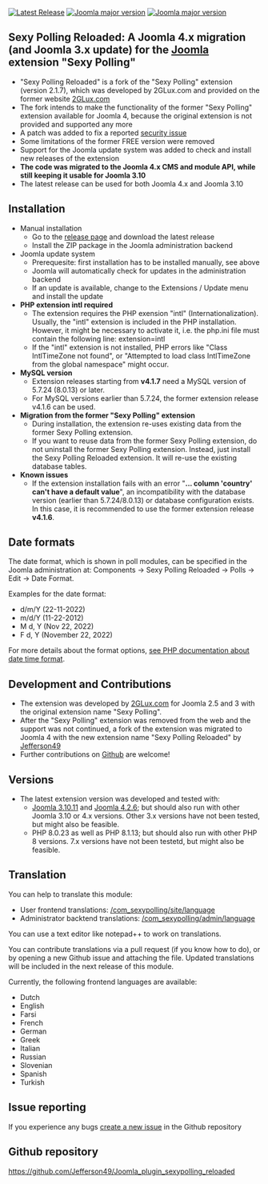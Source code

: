 [![Latest Release](https://img.shields.io/github/v/release/Jefferson49/Joomla_plugin_sexypolling_reloaded?display_name=tag)](https://github.com/Jefferson49/Joomla_plugin_sexypolling_reloaded/releases/latest)
[![Joomla major version](https://img.shields.io/badge/joomla-v3.x-green)](https://downloads.joomla.org/cms/joomla3)
[![Joomla major version](https://img.shields.io/badge/joomla-v4.x-green)](https://downloads.joomla.org/cms/joomla4)
## Sexy Polling Reloaded: A Joomla 4.x migration (and Joomla 3.x update) for the [Joomla](https://www.joomla.org/) extension "Sexy Polling" 
+ "Sexy Polling Reloaded" is a fork of the "Sexy Polling" extension (version 2.1.7), which was developed by 2GLux.com and provided on the former website [2GLux.com](https://web.archive.org/web/20211215150923/https://2glux.com/projects/sexypolling)
+ The fork intends to make the functionality of the former "Sexy Polling" extension available for Joomla 4, because the original extension is not provided and supported any more
+ A patch was added to fix a reported [security issue](https://www.exploit-db.com/exploits/50927)
+ Some limitations of the former FREE version were removed
+ Support for the Joomla update system was added to check and install new releases of the extension
+ **The code was migrated to the Joomla 4.x CMS and module API, while still keeping it usable for Joomla 3.10**
+ The latest release can be used for both Joomla 4.x and Joomla 3.10

##  Installation
+ Manual installation
    + Go to the [release page](https://github.com/Jefferson49/Joomla_plugin_sexypolling_reloaded/releases) and download the latest release
    + Install the ZIP package in the Joomla administration backend
+ Joomla update system
    + Prerequesite: first installation has to be installed manually, see above
    + Joomla will automatically check for updates in the administration backend
    + If an update is available, change to the Extensions / Update menu and install the update 
+ **PHP extension intl required**
   + The extension requires the PHP exension "intl" (Internationalization). Usually, the "intl" extension is included in the PHP installation. However, it might be necessary to activate it, i.e. the php.ini file must contain the following line: extension=intl
   + If the "intl" extension is not installed, PHP errors like "Class IntlTimeZone not found", or "Attempted to load class IntlTimeZone from the global namespace" might occur.
+ **MySQL version**
   + Extension releases starting from **v4.1.7** need a MySQL version of 5.7.24 (8.0.13) or later.
   + For MySQL versions earlier than 5.7.24, the former extension release v4.1.6 can be used. 
+ **Migration from the former "Sexy Polling" extension**
    + During installation, the extension re-uses existing data from the former Sexy Polling extension. 
    + If you want to reuse data from the former Sexy Polling extension, do not uninstall the former Sexy Polling extension. Instead, just install the Sexy Polling Reloaded extension. It will re-use the existing database tables.
+ **Known issues**
    + If the extension installation fails with an error "**... column 'country' can't have a default value**", an incompatibility with the database version (earlier than 5.7.24/8.0.13) or database configuration exists. In this case, it is recommended to use the former extension release **v4.1.6**. 
##  Date formats
The date format, which is shown in poll modules, can be specified in the Joomla administration at: Components -> Sexy Polling Reloaded -> Polls -> Edit -> Date Format.

Examples for the date format: 
+ d/m/Y (22-11-2022)
+ m/d/Y (11-22-2012)
+ M d, Y (Nov 22, 2022)
+ F d, Y (November 22, 2022)

For more details about the format options, [see PHP documentation about date time format](https://www.php.net/manual/en/datetime.format.php).

## Development and Contributions
+ The extension was developed by [2GLux.com](2GLux.com) for Joomla 2.5 and 3 with the original extension name "Sexy Polling".
+ After the "Sexy Polling" extension was removed from the web and the support was not continued, a fork of the extension was migrated to Joomla 4 with the new extension name "Sexy Polling Reloaded" by [Jefferson49](https://github.com/Jefferson49)
+ Further contributions on [Github](https://github.com/Jefferson49/Joomla_plugin_sexypolling_reloaded) are welcome!

##  Versions 
+ The latest extension version was developed and tested with: 
    + [Joomla 3.10.11](https://downloads.joomla.org/cms/joomla3) and [Joomla 4.2.6](https://downloads.joomla.org/cms/joomla4); but should also run with other Joomla 3.10 or 4.x versions. Other 3.x versions have not been tested, but might also be feasible.
    + PHP 8.0.23 as well as PHP 8.1.13; but should also run with other PHP 8 versions. 7.x versions have not been testetd, but might also be feasible.

## Translation
You can help to translate this module:
+ User frontend translations: [/com_sexypolling/site/language](https://github.com/Jefferson49/Joomla_plugin_sexypolling_reloaded/tree/joomla_4.x/com_sexypolling/site/language)
+ Administrator backtend translations: [/com_sexypolling/admin/language](https://github.com/Jefferson49/Joomla_plugin_sexypolling_reloaded/tree/joomla_4.x/com_sexypolling/admin/language)  

You can use a text editor like notepad++ to work on translations.

You can contribute translations via a pull request (if you know how to do), or by opening a new Github issue and attaching the file. Updated translations will be included in the next release of this module.

Currently, the following frontend languages are available:
+ Dutch
+ English
+ Farsi
+ French
+ German
+ Greek
+ Italian
+ Russian
+ Slovenian
+ Spanish
+ Turkish

## Issue reporting
If you experience any bugs [create a new issue](https://github.com/Jefferson49/Joomla_plugin_sexypolling_reloaded/issues) in the Github repository
##  Github repository  
https://github.com/Jefferson49/Joomla_plugin_sexypolling_reloaded
